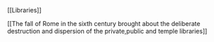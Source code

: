 [[Libraries]]

[[The fall of Rome in the sixth century brought about the deliberate destruction and dispersion of the private,public and temple libraries]]
